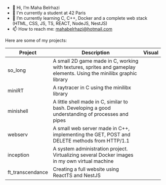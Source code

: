 - 👋 Hi, I’m Maha Belrhazi
- 🌱 I'm currently a student at 42 Paris
- 🌱 I’m currently learning C, C++, Docker and a complete web stack (HTML, CSS, JS, TS, REACT, NodeJS, NestJS)
- 📫 How to reach me: mahabelrhazi@hotmail.com

Here are some of my projects:

|  **Project**     | **Description** | **Visual**|
| ---------------- | --------------- | --------- |
| so_long          | A small 2D game made in C, working with textures, sprites and gameplay elements. Using the minilibx graphic library |                      |
| miniRT          | A raytracer in C using the minilibx library               |                        |
| minishell        | A little shell made in C, similar to bash. Developing a good understanding of processes and pipes             |                        |
| webserv          | A small web server made in C++, implementing the GET, POST and DELETE methods from HTTP/1.1               |                        |
| inception         | A system administration project. Virtualizing several Docker images in my own virtual machine                       |                |
| ft_transcendance  | Creating a full website using ReactTS and NestJS                 |                     |
